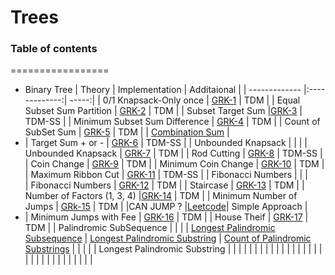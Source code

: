 # Trees
### Table of contents
=================
<!--ts-->
* Binary Tree
  | Theory         | Implementation          | Additaional |
  | ------------- |:-------------:| -----:|
  | 0/1 Knapsack-Only once | [GRK-1](https://www.educative.io/module/lesson/dynamic-programming-patterns/7AQm4v6r1y8)  | TDM  |
  | Equal Subset Sum Partition | [GRK-2](https://www.educative.io/module/lesson/dynamic-programming-patterns/m2jABRoqOqr)  | TDM  |
  | Subset Target Sum |[GRK-3](https://www.educative.io/module/lesson/dynamic-programming-patterns/N7O9KVPW8Bp)   | TDM-SS  |
  | Minimum Subset Sum Difference | [GRK-4](https://www.educative.io/module/lesson/dynamic-programming-patterns/N7RypYBK4y6)  | TDM  |
  | Count of SubSet Sum | [GRK-5](https://www.educative.io/module/lesson/dynamic-programming-patterns/JY88GypAPDD)  | TDM |
  | [Combination Sum](https://leetcode.com/problems/combination-sum/discuss/1986745/Java-Explained-Easy-Understanding) |
* | Target Sum + or - | [GRK-6](https://www.educative.io/module/lesson/dynamic-programming-patterns/q2jk1wP9yNG)  | TDM-SS |
  | Unbounded Knapsack |   |   |
  | Unbounded Knapsack  | [GRK-7](https://www.educative.io/courses/grokking-dynamic-programming-patterns-for-coding-interviews/qV6RXWME4D3)  | TDM  |
  | Rod Cutting | [GRK-8](https://www.educative.io/courses/grokking-dynamic-programming-patterns-for-coding-interviews/RM5E56PGnVY)  | TDM-SS  |
  | Coin Change | [GRK-9](https://www.educative.io/courses/grokking-dynamic-programming-patterns-for-coding-interviews/gx763A3x9Pl)  | TDM   |
  | Minimum Coin Change | [GRK-10](https://www.educative.io/courses/grokking-dynamic-programming-patterns-for-coding-interviews/NE0yNJ1rZy6)  |  TDM |
  | Maximum Ribbon Cut | [GRK-11](https://www.educative.io/courses/grokking-dynamic-programming-patterns-for-coding-interviews/YQVZJx1k0WY)  |  TDM-SS |
  | Fibonacci Numbers |   |   |  
  | Fibonacci Numbers | [GRK-12](https://www.educative.io/courses/grokking-dynamic-programming-patterns-for-coding-interviews/gx6jmzrMwgZ)  |   TDM |
  | Staircase | [GRK-13](https://www.educative.io/courses/grokking-dynamic-programming-patterns-for-coding-interviews/YQy7Lx79R0K)  | TDM |
  | Number of Factors (1, 3, 4)  |[GRK-14](https://www.educative.io/courses/grokking-dynamic-programming-patterns-for-coding-interviews/NE52PnMY376)   | TDM  |
  | Minimum Number of Jumps | [GRk-15](https://www.educative.io/courses/grokking-dynamic-programming-patterns-for-coding-interviews/7nAKN0Qz67r)  | TDM  |
  |CAN JUMP ? |[Leetcode](https://leetcode.com/problems/jump-game/discuss/1729319/JAVA-Easy-and-clean-code-with-comments-or-100.00-faster)| Simple Approach | 
* | Minimum Jumps with Fee  | [GRK-16](https://www.educative.io/courses/grokking-dynamic-programming-patterns-for-coding-interviews/7nDNy6JDP1G)  | TDM  |
  | House Theif | [GRK-17](https://www.educative.io/courses/grokking-dynamic-programming-patterns-for-coding-interviews/m2EOxJ0Nkp3#Top-down-Dynamic-Programming-with-Memoization)  | TDM  |
  | Palindromic SubSequence |   |   |
  | [Longest Palindromic Subsequence](https://www.educative.io/courses/grokking-dynamic-programming-patterns-for-coding-interviews/RMk1D1DY1PL) | [Longest Palindromic Substring](https://www.educative.io/courses/grokking-dynamic-programming-patterns-for-coding-interviews/m2yRjwxBY7A)  | [Count of Palindromic Substrings](https://www.educative.io/module/lesson/data-structures-in-java/B14okNLQZPY)  | []() | | |
  | Longest Palindromic Substring  |   |   |
  |  |   |   |
  |  |   |   |
  |  |   |   |
  |  |   |   |
  |  |   |   |
  |  |   |   |
  |  |   |   |
<!--te-->
